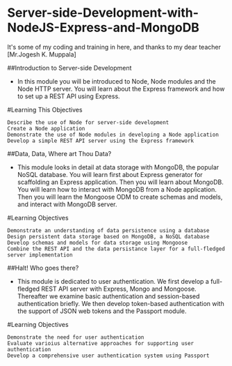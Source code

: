 # Server-side-Development-with-NodeJS-Express-and-MongoDB
It's some of my coding and training in here, and thanks to my dear teacher [Mr.Jogesh K. Muppala]

##Introduction to Server-side Development
+ In this module you will be introduced to Node, Node modules and the Node HTTP server. You will learn about the Express framework and how to set up a REST API using Express.

#Learning This Objectives

    Describe the use of Node for server-side development
    Create a Node application
    Demonstrate the use of Node modules in developing a Node application
    Develop a simple REST API server using the Express framework
    

##Data, Data, Where art Thou Data?
+ This module looks in detail at data storage with MongoDB, the popular NoSQL database. You will learn first about Express generator for scaffolding an Express application. Then you will learn about MongoDB. You will learn how to interact with MongoDB from a Node application. Then you will learn the Mongoose ODM to create schemas and models, and interact with MongoDB server.

#Learning Objectives

    Demonstrate an understanding of data persistence using a database
    Design persistent data storage based on MongoDB, a NoSQL database
    Develop schemas and models for data storage using Mongoose
    Combine the REST API and the data persistance layer for a full-fledged server implementation
    
    
##Halt! Who goes there?
+ This module is dedicated to user authentication. We first develop a full-fledged REST API server with Express, Mongo and Mongoose. Thereafter we examine basic authentication and session-based authentication briefly. We then develop token-based authentication with the support of JSON web tokens and the Passport module.

#Learning Objectives

    Demonstrate the need for user authentication
    Evaluate varioius alternative approaches for supporting user authentication
    Develop a comprehensive user authentication system using Passport
